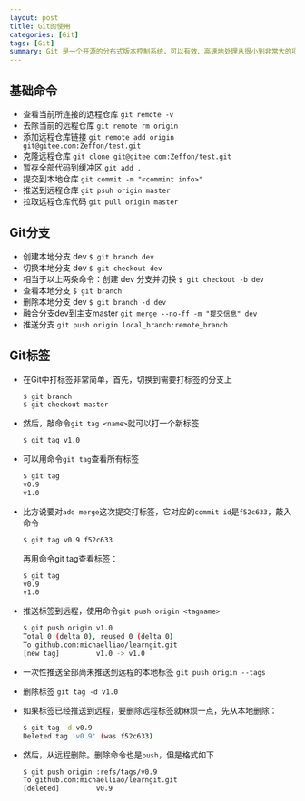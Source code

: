```yaml
---
layout: post
title: Git的使用
categories: [Git]
tags: [Git]
summary: Git 是一个开源的分布式版本控制系统，可以有效、高速地处理从很小到非常大的项目版本管理
---
```


## 基础命令
- 查看当前所连接的远程仓库 `git remote -v`
- 去除当前的远程仓库 `git remote rm origin`
- 添加远程仓库链接 `git remote add origin git@gitee.com:Zeffon/test.git`
- 克隆远程仓库 `git clone git@gitee.com:Zeffon/test.git`
- 暂存全部代码到缓冲区 `git add .`
- 提交到本地仓库 `git commit -m "<commint info>"`
- 推送到远程仓库 `git psuh origin master`
- 拉取远程仓库代码 `git pull origin master`


## Git分支
- 创建本地分支 dev  `$ git branch dev`
- 切换本地分支 dev  `$ git checkout dev`
- 相当于以上两条命令：创建 dev 分支并切换 `$ git checkout -b dev`
- 查看本地分支 `$ git branch`
- 删除本地分支 dev `$ git branch -d dev`
- 融合分支dev到主支master `git merge --no-ff -m "提交信息" dev`
- 推送分支 `git push origin local_branch:remote_branch`


## Git标签
- 在Git中打标签非常简单，首先，切换到需要打标签的分支上
    ```sh
    $ git branch
    $ git checkout master
    ```
- 然后，敲命令`git tag <name>`就可以打一个新标签
    ```sh
    $ git tag v1.0
    ```
- 可以用命令`git tag`查看所有标签
    ```sh
    $ git tag
    v0.9
    v1.0
    ```
- 比方说要对`add merge`这次提交打标签，它对应的`commit id`是`f52c633`，敲入命令
    ```sh
    $ git tag v0.9 f52c633
    ```
   再用命令git tag查看标签：
    ```sh
    $ git tag
    v0.9
    v1.0
    ```


- 推送标签到远程，使用命令`git push origin <tagname>`
    ```sh
    $ git push origin v1.0
    Total 0 (delta 0), reused 0 (delta 0)
    To github.com:michaelliao/learngit.git
    [new tag]         v1.0 -> v1.0
    ```
- 一次性推送全部尚未推送到远程的本地标签 `git push origin --tags`

- 删除标签 `git tag -d v1.0`

- 如果标签已经推送到远程，要删除远程标签就麻烦一点，先从本地删除：
    ```sh
    $ git tag -d v0.9
    Deleted tag 'v0.9' (was f52c633)
    ```
- 然后，从远程删除。删除命令也是`push`，但是格式如下
    ```sh
    $ git push origin :refs/tags/v0.9
    To github.com:michaelliao/learngit.git
    [deleted]         v0.9
    ```

